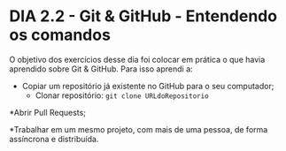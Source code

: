 # DIA 2.2 - Git & GitHub - Entendendo os comandos

O objetivo dos exercícios desse dia foi colocar em prática o que havia aprendido sobre Git & GitHub. Para isso aprendi a:

* Copiar um repositório já existente no GitHub para o seu computador;
  * Clonar repositório: `git clone URLdoRepositorio`

*Abrir Pull Requests;

*Trabalhar em um mesmo projeto, com mais de uma pessoa, de forma assíncrona e distribuída.